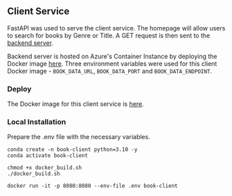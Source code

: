 ## Client Service 

FastAPI was used to serve the client service. The homepage will allow users to search for books by Genre or Title. A GET request is then sent to the [backend server](https://github.com/ongsici/book-data).

Backend server is hosted on Azure's Container Instance by deploying the Docker image [here](https://github.com/users/ongsici/packages/container/package/book-data).
Three environment variables were used for this client Docker image - `BOOK_DATA_URL`, `BOOK_DATA_PORT` and `BOOK_DATA_ENDPOINT`.

### Deploy

The Docker image for this client service is [here](https://github.com/users/ongsici/packages/container/package/book-client).

### Local Installation
Prepare the .env file with the necessary variables.

```
conda create -n book-client python=3.10 -y
conda activate book-client

chmod +x docker_build.sh
./docker_build.sh

docker run -it -p 8080:8080 --env-file .env book-client
```
